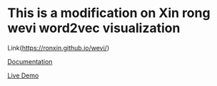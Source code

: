 # This is a modification on Xin rong wevi word2vec visualization

Link(https://ronxin.github.io/wevi/)

[Documentation](http://bit.ly/wevi-help)

[Live Demo](http://bit.ly/wevi-online)

